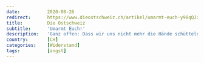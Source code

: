 ```yaml
---
date:          2020-08-26
redirect:      https://www.dieostschweiz.ch/artikel/umarmt-euch-y98qQJx
title:         Die Ostschweiz
subtitle:      'Umarmt Euch!'
description:   'Ganz offen: Dass wir uns nicht mehr die Hände schütteln, damit kann ich gut leben. Meist muss man das ja bei Leuten tun, die man gar nicht näher kennen will. Aber das Fehlen jeder Nähe, das einige zum ewigen Standard erheben wollen, wird uns schädigen. Sehr langfristig.'
country:       [CH]
categories:    [Widerstand]
tags:          [angst]
---
```

